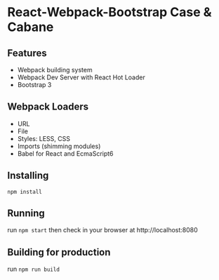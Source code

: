 # React-Webpack-Bootstrap Case & Cabane

## Features
- Webpack building system
- Webpack Dev Server with React Hot Loader
- Bootstrap 3

## Webpack Loaders
- URL
- File
- Styles: LESS, CSS
- Imports (shimming modules)
- Babel for React and EcmaScript6

## Installing
`npm install`

## Running
run `npm start` then check in your browser at http://localhost:8080

## Building for production
run `npm run build`
